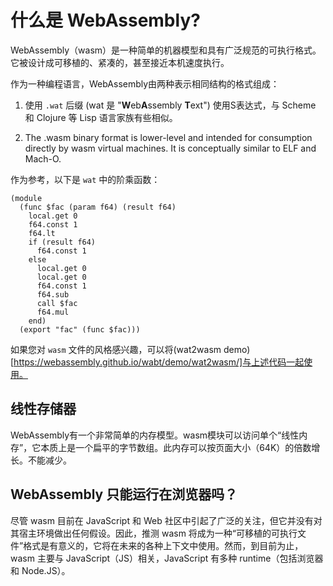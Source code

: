 # 什么是 WebAssembly?

WebAssembly（wasm）是一种简单的机器模型和具有广泛规范的可执行格式。它被设计成可移植的、紧凑的，甚至接近本机速度执行。

作为一种编程语言，WebAssembly由两种表示相同结构的格式组成：

1. 使用 `.wat` 后缀 (wat 是 "**W**eb**A**ssembly **T**ext") 使用S表达式，与 Scheme 和 Clojure 等 Lisp 语言家族有些相似。

2. The .wasm binary format is lower-level and intended for consumption directly by wasm virtual machines. It is conceptually similar to ELF and Mach-O.

作为参考，以下是 `wat` 中的阶乘函数：
```
(module
  (func $fac (param f64) (result f64)
    local.get 0
    f64.const 1
    f64.lt
    if (result f64)
      f64.const 1
    else
      local.get 0
      local.get 0
      f64.const 1
      f64.sub
      call $fac
      f64.mul
    end)
  (export "fac" (func $fac)))
```

如果您对 `wasm` 文件的风格感兴趣，可以将(wat2wasm demo)[https://webassembly.github.io/wabt/demo/wat2wasm/]与上述代码一起使用。

## 线性存储器
WebAssembly有一个非常简单的内存模型。wasm模块可以访问单个“线性内存”，它本质上是一个扁平的字节数组。此内存可以按页面大小（64K）的倍数增长。不能减少。

## WebAssembly 只能运行在浏览器吗？
尽管 wasm 目前在 JavaScript 和 Web 社区中引起了广泛的关注，但它并没有对其宿主环境做出任何假设。因此，推测 wasm 将成为一种“可移植的可执行文件”格式是有意义的，它将在未来的各种上下文中使用。然而，到目前为止，wasm 主要与 JavaScript（JS）相关，JavaScript 有多种 runtime（包括浏览器和 Node.JS）。